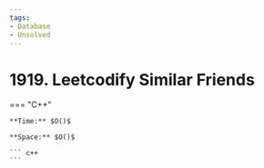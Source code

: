 ```yaml
---
tags:
- Database
- Unsolved
---
```



# 1919. Leetcodify Similar Friends

=== "C++"

    **Time:** $O()$

    **Space:** $O()$

    ``` c++
    ```